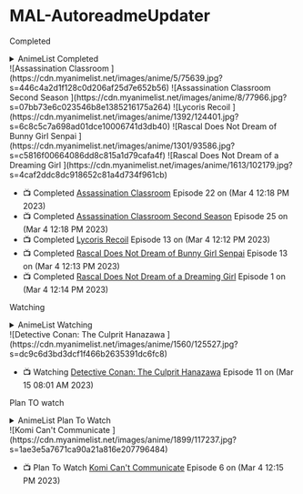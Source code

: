 # MAL-AutoreadmeUpdater
<p>Completed</p>
<!-- MAL_ANIMECOMPLETED:GRID -->
 <details>
<summary align="left">AnimeList Completed</summary><img height="200px" width="150px" title="Assassination Classroom (Ansatsu Kyoushitsu)" src="https://cdn.myanimelist.net/images/anime/5/75639.jpg"> 
<img height="200px" width="150px" title="Assassination Classroom Second Season (Ansatsu Kyoushitsu 2nd Season)" src="https://cdn.myanimelist.net/images/anime/8/77966.jpg"> 
<img height="200px" width="150px" title="Lycoris Recoil (Lycoris Recoil)" src="https://cdn.myanimelist.net/images/anime/1392/124401.jpg"> 
<img height="200px" width="150px" title="Rascal Does Not Dream of Bunny Girl Senpai (Seishun Buta Yarou wa Bunny Girl Senpai no Yume wo Minai)" src="https://cdn.myanimelist.net/images/anime/1301/93586.jpg"> 
<img height="200px" width="150px" title="Rascal Does Not Dream of a Dreaming Girl (Seishun Buta Yarou wa Yumemiru Shoujo no Yume wo Minai)" src="https://cdn.myanimelist.net/images/anime/1613/102179.jpg"> 
</details> 
<!-- MAL_ANIMECOMPLETED:GRID_END -->
<!-- MAL_ANIMECOMPLETED:DEFAULT -->
 ![Assassination Classroom <Ansatsu Kyoushitsu>](https://cdn.myanimelist.net/images/anime/5/75639.jpg?s=446c4a2d1f128c0d206af25d7e652b56) 
![Assassination Classroom Second Season <Ansatsu Kyoushitsu 2nd Season>](https://cdn.myanimelist.net/images/anime/8/77966.jpg?s=07bb73e6c023546b8e1385216175a264) 
![Lycoris Recoil <Lycoris Recoil>](https://cdn.myanimelist.net/images/anime/1392/124401.jpg?s=6c8c5c7a698ad01dce10006741d3db40) 
![Rascal Does Not Dream of Bunny Girl Senpai <Seishun Buta Yarou wa Bunny Girl Senpai no Yume wo Minai>](https://cdn.myanimelist.net/images/anime/1301/93586.jpg?s=c5816f00664086dd8c815a1d79cafa4f) 
![Rascal Does Not Dream of a Dreaming Girl <Seishun Buta Yarou wa Yumemiru Shoujo no Yume wo Minai>](https://cdn.myanimelist.net/images/anime/1613/102179.jpg?s=4caf2ddc8dc918652c81a4d734f961cb) 
 
<!-- MAL_ANIMECOMPLETED:DEFAULT_END -->
<!-- MAL_ANIMECOMPLETED:LIST -->
 - 📺 Completed [Assassination Classroom](https://myanimelist.net/anime/24833/Ansatsu_Kyoushitsu/video) Episode 22 on (Mar 4 12:18 PM 2023)
- 📺 Completed [Assassination Classroom Second Season](https://myanimelist.net/anime/30654/Ansatsu_Kyoushitsu_2nd_Season/video) Episode 25 on (Mar 4 12:18 PM 2023)
- 📺 Completed [Lycoris Recoil](https://myanimelist.net/anime/50709/Lycoris_Recoil/video) Episode 13 on (Mar 4 12:12 PM 2023)
- 📺 Completed [Rascal Does Not Dream of Bunny Girl Senpai](https://myanimelist.net/anime/37450/Seishun_Buta_Yarou_wa_Bunny_Girl_Senpai_no_Yume_wo_Minai/video) Episode 13 on (Mar 4 12:13 PM 2023)
- 📺 Completed [Rascal Does Not Dream of a Dreaming Girl](https://myanimelist.net/anime/38329/Seishun_Buta_Yarou_wa_Yumemiru_Shoujo_no_Yume_wo_Minai/video) Episode 1 on (Mar 4 12:14 PM 2023) 
<!-- MAL_ANIMECOMPLETED:LIST_END -->
<p>Watching</p>
<!-- MAL_ANIMEWATCHING:GRID -->
 <details>
<summary align="left">AnimeList Watching</summary><img height="200px" width="150px" title="Detective Conan: The Culprit Hanazawa (Meitantei Conan: Hannin no Hanzawa-san)" src="https://cdn.myanimelist.net/images/anime/1560/125527.jpg"> 
</details> 
<!-- MAL_ANIMEWATCHING:GRID_END -->
<!-- MAL_ANIMEWATCHING:DEFAULT -->
 ![Detective Conan: The Culprit Hanazawa <Meitantei Conan: Hannin no Hanzawa-san>](https://cdn.myanimelist.net/images/anime/1560/125527.jpg?s=dc9c6d3bd3dcf1f466b2635391dc6fc8) 
 
<!-- MAL_ANIMEWATCHING:DEFAULT_END -->
<!-- MAL_ANIMEWATCHING:LIST -->
 - 📺 Watching [Detective Conan: The Culprit Hanazawa](https://myanimelist.net/anime/50010/Meitantei_Conan__Hannin_no_Hanzawa-san/video) Episode 11 on (Mar 15 08:01 AM 2023) 
<!-- MAL_ANIMEWATCHING:LIST_END -->
<p>Plan TO watch</p>
<!-- MAL_ANIMEPTW:GRID -->
 <details>
<summary align="left">AnimeList Plan To Watch</summary><img height="200px" width="150px" title="Komi Can't Communicate (Komi-san wa Comyushou desu.)" src="https://cdn.myanimelist.net/images/anime/1899/117237.jpg"> 
</details> 
<!-- MAL_ANIMEPTW:GRID_END -->
<!-- MAL_ANIMEPTW:DEFAULT -->
 ![Komi Can't Communicate <Komi-san wa Comyushou desu.>](https://cdn.myanimelist.net/images/anime/1899/117237.jpg?s=1ae3e5a7671ca90a21a816e207796484) 
 
<!-- MAL_ANIMEPTW:DEFAULT_END -->
<!-- MAL_ANIMEPTW:LIST -->
 - 📺 Plan To Watch [Komi Can't Communicate](https://myanimelist.net/anime/48926/Komi-san_wa_Comyushou_desu/video) Episode 6 on (Mar 4 12:15 PM 2023) 
<!-- MAL_ANIMEPTW:LIST_END -->

